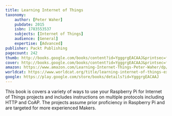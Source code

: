 ```yaml
---
title: Learning Internet of Things
taxonomy:
	author: [Peter Waher]
	pubdate: 2015
	isbn: 1783553537
	subjects: [Internet of Things]
	audience: [General]
	expertise: [Advanced]
publisher: Packt Publishing
pagecount: 242
thumb: http://books.google.com/books/content?id=YgggrgEACAAJ&printsec=frontcover&img=1&zoom=1&imgtk=AFLRE72P2vIZvXEK10JQkaCV3FUFGRE74rHFBmEbG4H6r9qUYw_7dxF0HxMhXhgOmyYNnd_xMvRq_4phpb0WZ8nx1m2m0u7f2K8xb6jejLf8leFz5PBOAWt7mc1YXhNqMJOpM9CmLl8M&source=gbs_api
cover: http://books.google.com/books/content?id=YgggrgEACAAJ&printsec=frontcover&img=1&zoom=1&imgtk=AFLRE72P2vIZvXEK10JQkaCV3FUFGRE74rHFBmEbG4H6r9qUYw_7dxF0HxMhXhgOmyYNnd_xMvRq_4phpb0WZ8nx1m2m0u7f2K8xb6jejLf8leFz5PBOAWt7mc1YXhNqMJOpM9CmLl8M&source=gbs_api
amazon: https://www.amazon.com/Learning-Internet-Things-Peter-Waher/dp/1783553537/ref=sr_1_3?keywords=Learning+Internet+of+things+Waher&qid=1570043570&s=gateway&sr=8-3
worldcat: https://www.worldcat.org/title/learning-internet-of-things-explore-and-learn-about-internet-of-things-with-the-help-of-engaging-and-enlightening-tutorials-designed-for-the-raspberry-pi/oclc/1047815312&referer=brief_results
google: https://play.google.com/store/books/details?id=YgggrgEACAAJ
---
```

This book is covers a variety of ways to use your Raspberry Pi for Internet of Things projects and includes instructions on multiple protocols including HTTP and CoAP.  The projects assume prior proficiency in Raspberry Pi and are targeted for more experienced Makers.